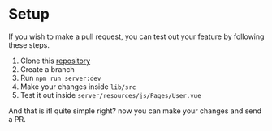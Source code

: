 # Setup

If you wish to make a pull request, you can test out your feature by following these steps.

1. Clone this [repository](https://github.com/GustavoFenilli/formkit-addon-inertia)
2. Create a branch
3. Run `npm run server:dev`
4. Make your changes inside `lib/src`
5. Test it out inside `server/resources/js/Pages/User.vue`

And that is it! quite simple right? now you can make your changes and send a PR.
